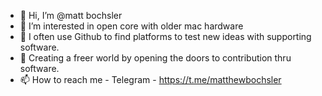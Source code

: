 - 👋 Hi, I’m @matt bochsler
- 👀 I’m interested in open core with older mac hardware
- 🌱 I often use Github to find platforms to test new ideas with supporting software.
- 💞️ Creating a freer world by opening the doors to contribution thru software.
- 📫 How to reach me - Telegram - https://t.me/matthewbochsler 

